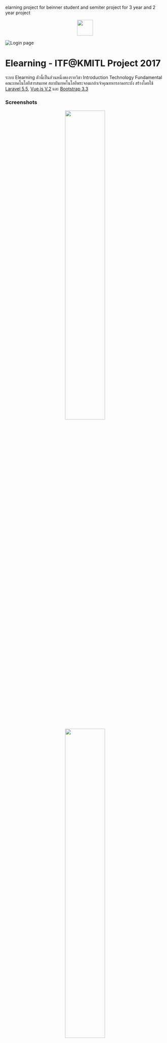 elarning project for beinner student
 and semiter project for 3 year and 2 year project
 
<p align="center">
<img src="https://i.imgur.com/eza693Z.png" height="50px">
</p>

![Login page](https://i.imgur.com/Y2GwUip.png)

# Elearning - ITF@KMITL Project 2017

ระบบ Elearning ตัวนี้เป็นส่วนหนึ่งของรายวิชา Introduction Technology Fundamental คณะเทคโนโลยีสารสนเทศ สถาบันเทคโนโลยีพระจอมเกล้าเจ้าคุณทหารลาดกระบัง สร้างโดยใช้ [Laravel 5.5](https://laravel.com), [Vue.js V.2](vuejs.org) และ [Bootstrap 3.3](https://getbootstrap.com/docs/3.3)

### Screenshots

<p align="center">
<img src="https://i.imgur.com/Ly4sW5o.png" width="50%">
<img src="https://i.imgur.com/TMCGLQd.png" width="50%">
</p>

### ความต้องการของระบบ

- PHP 7.0 และ MySql 5.0
- [Composer](https://getcomposer.org/)

### ::: การติดตั้ง :::

ทำการ clone project

```bash
git clone https://github.com/Phongsathron/elearning.git
```
Composer [Instruction Link](https://getcomposer.org/download/)

```php
php -r "copy('https://getcomposer.org/installer', 'composer-setup.php');"
php -r "if (hash_file('SHA384', 'composer-setup.php') === '544e09ee996cdf60ece3804abc52599c22b1f40f4323403c44d44fdfdd586475ca9813a858088ffbc1f233e9b180f061') { echo 'Installer verified'; } else { echo 'Installer corrupt'; unlink('composer-setup.php'); } echo PHP_EOL;"
php composer-setup.php
php -r "unlink('composer-setup.php');"
`
 Node.js [Instruction Link](https://nodejs.org/en/)
 vist this link intracation 

```bash
composer install
npm install
```

แก้ไขไฟล์ .env-example ไปเป็น .env และทำการตั้งค่าเพื่อเชื่อมต่อ database

ทำการ Migrate Database

```bash
php artisan migrate
```

ตั้งค่า Passport

```bash
php artisan passport:install
```

แก้ไข .config.example.js เป็น .config.js และนำ key ของ client_id 2 มาใส่ที่ client_secret

รัน npm

```bash
npm run production
```

จำลอง server โดย artisan

```bash
php artisan serv
```
